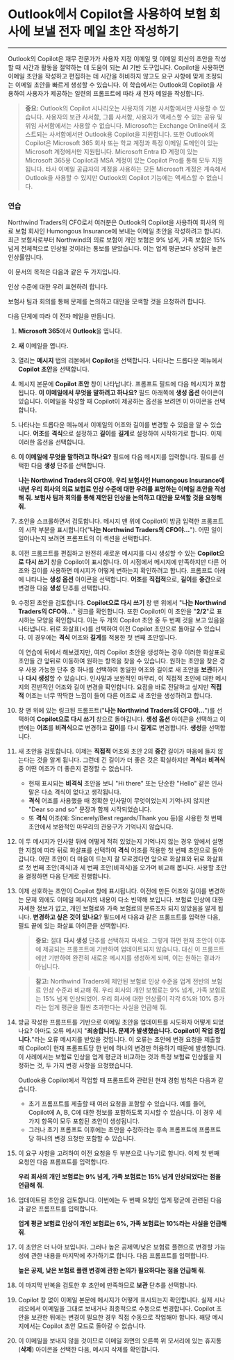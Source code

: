 # Outlook에서 Copilot을 사용하여 보험 회사에 보낼 전자 메일 초안 작성하기
---
Outlook의 Copilot은 재무 전문가가 사용자 지정 이메일 및 이메일 회신의 초안을 작성할 때 시간과 활동을 절약하는 데 도움이 되는 AI 기반 도구입니다. Copilot을 사용하면 이메일 초안을 작성하고 편집하는 데 시간을 허비하지 않고도 요구 사항에 맞게 조정되는 이메일 초안을 빠르게 생성할 수 있습니다. 이 학습에서는 Outlook의 Copilot을 사용하여 사용자가 제공하는 일련의 프롬프트에 따라 새 전자 메일을 작성합니다.

> **중요:** Outlook의 Copilot 시나리오는 사용자의 기본 사서함에서만 사용할 수 있습니다. 사용자의 보관 사서함, 그룹 사서함, 사용자가 액세스할 수 있는 공유 및 위임 사서함에서는 사용할 수 없습니다. Microsoft는 Exchange Online에서 호스트되는 사서함에서만 Outlook용 Copilot을 지원합니다. 또한 Outlook의 Copilot은 Microsoft 365 회사 또는 학교 계정과 특정 이메일 도메인이 있는 Microsoft 계정에서만 지원됩니다. Microsoft Entra ID 계정이 있는 Microsoft 365용 Copilot과 MSA 계정이 있는 Copilot Pro를 통해 모두 지원됩니다. 타사 이메일 공급자의 계정을 사용하는 모든 Microsoft 계정은 계속해서 Outlook을 사용할 수 있지만 Outlook의 Copilot 기능에는 액세스할 수 없습니다.

### 연습

Northwind Traders의 CFO로서 여러분은 Outlook의 Copilot을 사용하여 회사의 의료 보험 회사인 Humongous Insurance에 보내는 이메일 초안을 작성하려고 합니다. 최근 보험사로부터 Northwind의 의료 보험이 개인 보험은 9% 넘게, 가족 보험은 15% 넘게 전체적으로 인상될 것이라는 통보를 받았습니다. 이는 업계 평균보다 상당히 높은 인상률입니다.

이 문서의 목적은 다음과 같은 두 가지입니다.

인상 수준에 대한 우려 표현하려 합니다.

보험사 팀과 회의를 통해 문제를 논의하고 대안을 모색할 것을 요청하려 합니다.

다음 단계에 따라 이 전자 메일을 만듭니다.

1.  **Microsoft 365**에서 **Outlook**을 엽니다.
2.  **새** 이메일을 엽니다.
3.  열리는 **메시지** 탭의 리본에서 **Copilot**을 선택합니다. 나타나는 드롭다운 메뉴에서 **Copilot 초안**을 선택합니다.
4.  메시지 본문에 **Copilot 초안** 창이 나타납니다. 프롬프트 필드에 다음 메시지가 포함됩니다. **이 이메일에서 무엇을 말하려고 하나요?** 필드 아래쪽에 **생성 옵션** 아이콘이 있습니다. 이메일을 작성할 때 Copilot이 제공하는 옵션을 보려면 이 아이콘을 선택합니다.
5.  나타나는 드롭다운 메뉴에서 이메일의 어조와 길이를 변경할 수 있음을 알 수 있습니다. **어조**를 **격식**으로 설정하고 **길이**를 **길게**로 설정하여 시작하기로 합니다. 이제 이러한 옵션을 선택합니다.
6.  **이 이메일에 무엇을 말하려고 하나요?** 필드에 다음 메시지를 입력합니다. 필드를 선택한 다음 **생성** 단추를 선택합니다.
    
    **나는 Northwind Traders의 CFO야. 우리 보험사인 Humongous Insurance에 내년 우리 회사의 의료 보험료 인상 수준에 대한 우려를 표명하는 이메일 초안을 작성해 줘. 보험사 팀과 회의를 통해 제안된 인상을 논의하고 대안을 모색할 것을 요청해 줘.** 
7.  초안을 스크롤하면서 검토합니다. 메시지 맨 위에 Copilot이 방금 입력한 프롬프트의 시작 부분을 표시합니다("**나는 Northwind Traders의 CFO야...**"). 어떤 일이 일어나는지 보려면 프롬프트의 이 섹션을 선택합니다.
8.  이전 프롬프트를 편집하고 완전히 새로운 메시지를 다시 생성할 수 있는 **Copilot으로 다시 쓰기** 창을 Copilot이 표시합니다. 이 시점에서 메시지에 만족하지만 다른 어조와 길이를 사용하면 메시지가 어떻게 변하는지 확인하려고 합니다. 프롬프트 아래에 나타나는 **생성 옵션** 아이콘을 선택합니다. **어조**를 **직접적**으로, **길이**를 **중간**으로 변경한 다음 **생성** 단추를 선택합니다.
9.  수정된 초안을 검토합니다. **Copilot으로 다시 쓰기** 창 맨 위에서 "**나는 Northwind Traders의 CFO야...**" 링크를 확인합니다. 또한 Copilot이 이 초안을 "**2/2**"로 표시하는 모양을 확인합니다. 이는 두 개의 Copilot 초안 중 두 번째 것을 보고 있음을 나타냅니다. 뒤로 화살표(&lt;)를 선택하여 이전 Copilot 초안으로 돌아갈 수 있습니다. 이 경우에는 **격식** 어조와 **길게**를 적용한 첫 번째 초안입니다.
    
    이 연습에 뒤에서 해보겠지만, 여러 Copilot 초안을 생성하는 경우 이러한 화살표로 초안들 간 앞뒤로 이동하여 원하는 항목을 찾을 수 있습니다. 원하는 초안을 찾은 경우 사용 가능한 단추 중 하나를 선택하여 동일한 어조와 길이로 새 초안을 **보관**하거나 **다시 생성**할 수 있습니다. 인사말과 보완적인 마무리, 이 직접적 초안에 대한 메시지의 전반적인 어조와 길이 변경을 확인합니다. 요점을 바로 전달하고 싶지만 **직접적** 어조는 너무 딱딱한 느낌이 들어 다른 어조로 새 초안을 생성하려고 합니다.
10. 창 맨 위에 있는 링크된 프롬프트("**나는 Northwind Traders의 CFO야...**")를 선택하여 **Copilot으로 다시 쓰기** 창으로 돌아갑니다. **생성 옵션** 아이콘을 선택하고 이번에는 **어조**를 **비격식**으로 변경하고 **길이**를 다시 **길게**로 변경합니다. **생성**을 선택합니다.
11. 새 초안을 검토합니다. 이제는 **직접적** 어조와 초안 2의 **중간** 길이가 마음에 들지 않는다는 것을 알게 됩니다. 그런데 긴 길이가 더 좋은 것은 확실하지만 **격식**과 **비격식** 중 어떤 어조가 더 좋은지 결정할 수 없습니다.
     -  현재 표시되는 **비격식** 초안을 보니 "Hi there" 또는 단순한 "Hello" 같은 인사말은 다소 격식이 없다고 생각됩니다.
     -  **격식** 어조를 사용했을 때 정확한 인사말이 무엇이었는지 기억나지 않지만 "Dear so and so" 문장과 함께 시작되었습니다.
     -  또 **격식** 어조(예: Sincerely/Best regards/Thank you 등)을 사용한 첫 번째 초안에서 보완적인 마무리의 관용구가 기억나지 않습니다.
12. 이 두 메시지가 인사말 뒤에 어떻게 적혀 있었는지 기억나지 않는 경우 앞에서 설명한 지침에 따라 뒤로 화살표를 선택하여 **격식** 어조를 적용한 첫 번째 초안으로 돌아갑니다. 어떤 초안이 더 마음이 드는지 잘 모르겠다면 앞으로 화살표와 뒤로 화살표로 첫 번째 초안(격식)과 세 번째 초안(비격식)을 오가며 비교해 봅니다. 사용할 초안을 결정하면 다음 단계로 진행합니다.
13. 이제 선호하는 초안이 Copilot 창에 표시됩니다. 이전에 만든 어조와 길이를 변경하는 문제 외에도 이메일 메시지의 내용이 다소 빈약해 보입니다. 보험료 인상에 대한 자세한 정보가 없고, 개인 보험료와 가족 보험료의 분류조차 되지 않았음을 알게 됩니다. **변경하고 싶은 것이 있나요**? 필드에서 다음과 같은 프롬프트를 입력한 다음, 필드 끝에 있는 화살표 아이콘을 선택합니다.
    
    > **중요:** 절대 **다시 생성** 단추를 선택하지 마세요. 그렇게 하면 현재 초안이 이후에 제공되는 프롬프트에 기반하여 업데이트되지 않습니다. 대신 이 프롬프트에만 기반하여 완전히 새로운 메시지를 생성하게 되며, 이는 원하는 결과가 아닙니다.
    
    > **참고:** Northwind Traders에 제안된 보험료 인상 수준을 업계 전반의 보험료 인상 수준과 비교해 줘. 우리 회사의 개인 보험료는 9% 넘게, 가족 보험료는 15% 넘게 인상되었어. 우리 회사에 대한 인상률이 각각 6%와 10% 증가라는 업계 평균을 훨씬 초과한다는 사실을 언급해 줘.
14. 방금 작성한 프롬프트를 기반으로 이메일 초안을 업데이트를 시도하자 어떻게 되었나요? 아마도 오류 메시지 "**죄송합니다. 문제가 발생했습니다. Copilot이 작업 중입니다.**"라는 오류 메시지를 받았을 것입니다. 이 오류는 초안에 변경 요청을 제출할 때 Copilot이 현재 프롬프트당 한 번에 하나의 변경만 허용하기 때문에 발생합니다. 이 사례에서는 보험료 인상을 업계 평균과 비교하는 것과 특정 보험료 인상률을 지정하는 것, 두 가지 변경 사항을 요청했습니다.
    
    Outlook용 Copilot에서 작업할 때 프롬프트와 관련된 현재 경험 법칙은 다음과 같습니다.
    
    
     -  초기 프롬프트를 제출할 때 여러 요청을 포함할 수 있습니다. 예를 들어, Copilot에 A, B, C에 대한 정보를 포함하도록 지시할 수 있습니다. 이 경우 세 가지 항목이 모두 포함된 초안이 생성됩니다.
     -  그러나 초기 프롬프트 이후에는 초안을 수정하라는 후속 프롬프트에 프롬프트당 하나의 변경 요청만 포함할 수 있습니다.
     
15. 이 요구 사항을 고려하여 이전 요청을 두 부분으로 나누기로 합니다. 이제 첫 번째 요청인 다음 프롬프트를 입력합니다.
    
    **우리 회사의 개인 보험료는 9% 넘게, 가족 보험료는 15% 넘게 인상되었다는 점을 언급해 줘**.
16. 업데이트된 초안을 검토합니다. 이번에는 두 번째 요청인 업계 평균에 관련된 다음과 같은 프롬프트를 입력합니다.
    
    **업계 평균 보험료 인상이 개인 보험료는 6%, 가족 보험료는 10%라는 사실을 언급해 줘**.
17. 이 초안은 더 나아 보입니다. 그러나 높은 공제액/낮은 보험료 플랜으로 변경할 가능성에 관한 내용을 마지막에 추가하기로 합니다. 다음 프롬프트를 입력합니다.
    
    **높은 공제, 낮은 보험료 플랜 변경에 관한 논의가 필요하다는 점을 언급해 줘**.
18. 이 마지막 반복을 검토한 후 초안에 만족하므로 **보관** 단추를 선택합니다.
19. Copilot 창 없이 이메일 본문에 메시지가 어떻게 표시되는지 확인합니다. 실제 시나리오에서 이메일을 그대로 보내거나 최종적으로 수동으로 변경합니다. Copilot 초안을 보관한 뒤에는 변경이 필요한 경우 직접 수동으로 작업해야 합니다. 해당 메시지에서는 Copilot 초안 모드로 돌아갈 수 없습니다.
20. 이 이메일을 보내지 않을 것이므로 이메일 화면의 오른쪽 위 모서리에 있는 휴지통(**삭제**) 아이콘을 선택한 다음, 메시지 삭제를 확인합니다.
